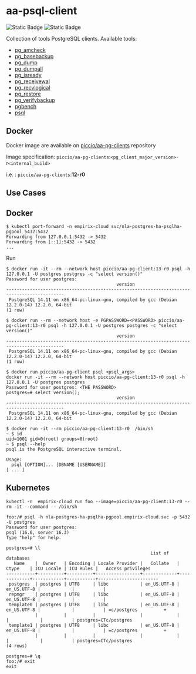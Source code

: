 # aa-psql-client

![Static Badge](https://img.shields.io/badge/Postgres_Client-13-blue) ![Static Badge](https://img.shields.io/badge/alpine-3.19.7-brightgreen)



Collection of tools PostgreSQL clients. Available tools:

* [pg_amcheck](https://www.postgresql.org/docs/13/app-pgamcheck.html)
* [pg_basebackup](https://www.postgresql.org/docs/13/app-pgbasebackup.html)
* [pg_dump](https://www.postgresql.org/docs/13/app-pgdump.html)
* [pg_dumpall](https://www.postgresql.org/docs/13/app-pg-dumpall.html)
* [pg_isready](https://www.postgresql.org/docs/13/app-pg-isready.html)
* [pg_receivewal](https://www.postgresql.org/docs/13/app-pgreceivewal.html)
* [pg_recvlogical](https://www.postgresql.org/docs/13/app-pgrecvlogical.html)
* [pg_restore](https://www.postgresql.org/docs/13/app-pgrestore.html)
* [pg_verifybackup](https://www.postgresql.org/docs/13/app-pgverifybackup.html)
* [pgbench](https://www.postgresql.org/docs/13/pgbench.html)
* [psql](https://www.postgresql.org/docs/13/app-psql.html)


## Docker

Docker image are available on [piccio/aa-pg-clients](https://hub.docker.com/repository/docker/piccio/aa-pg-clients/general) repository

Image specification: `piccio/aa-pg-clients`:`<pg_client_major_version>`-r`<internal_build>`

i.e. : `piccio/aa-pg-clients`:**12-r0**


## Use Cases

## Docker

```shell
$ kubectl port-forward -n empirix-cloud svc/nla-postgres-ha-psqlha-pgpool 5432:5432
Forwarding from 127.0.0.1:5432 -> 5432
Forwarding from [::1]:5432 -> 5432
...
```


Run 


```shell
$ docker run -it --rm --network host piccio/aa-pg-client:13-r0 psql -h 127.0.0.1 -U postgres postgres -c "select version()"
Password for user postgres: 
                                          version                                           
--------------------------------------------------------------------------------------------
 PostgreSQL 14.11 on x86_64-pc-linux-gnu, compiled by gcc (Debian 12.2.0-14) 12.2.0, 64-bit
(1 row)

```

```shell
$ docker run --rm --network host -e PGPASSWORD=<PASSWORD> piccio/aa-pg-client:13-r0 psql -h 127.0.0.1 -U postgres postgres -c "select version()"
                                          version                                           
--------------------------------------------------------------------------------------------
 PostgreSQL 14.11 on x86_64-pc-linux-gnu, compiled by gcc (Debian 12.2.0-14) 12.2.0, 64-bit
(1 row)
```


```shell
$ docker run piccio/aa-pg-client psql <psql_args> 
docker run -it --rm --network host piccio/aa-pg-client:13-r0 psql -h 127.0.0.1 -U postgres postgres
Password for user postgres: <THE PASSWORD>
postgres=# select version();
                                          version                                           
--------------------------------------------------------------------------------------------
 PostgreSQL 14.11 on x86_64-pc-linux-gnu, compiled by gcc (Debian 12.2.0-14) 12.2.0, 64-bit
```



```
$ docker run -it --rm piccio/aa-pg-client:13-r0  /bin/sh
~ $ id
uid=1001 gid=0(root) groups=0(root)
~ $ psql --help
psql is the PostgreSQL interactive terminal.

Usage:
  psql [OPTION]... [DBNAME [USERNAME]]
[ ... ]
```

## Kubernetes

```shell
kubectl -n  empirix-cloud run foo --image=piccio/aa-pg-client:13-r0 --rm -it --command -- /bin/sh

foo:/# psql -h nla-postgres-ha-psqlha-pgpool.empirix-cloud.svc -p 5432 -U postgres
Password for user postgres: 
psql (16.6, server 16.3)
Type "help" for help.

postgres=# \l
                                                       List of databases
   Name    |  Owner   | Encoding | Locale Provider |   Collate   |    Ctype    | ICU Locale | ICU Rules |   Access privileges   
-----------+----------+----------+-----------------+-------------+-------------+------------+-----------+-----------------------
 postgres  | postgres | UTF8     | libc            | en_US.UTF-8 | en_US.UTF-8 |            |           | 
 repmgr    | postgres | UTF8     | libc            | en_US.UTF-8 | en_US.UTF-8 |            |           | 
 template0 | postgres | UTF8     | libc            | en_US.UTF-8 | en_US.UTF-8 |            |           | =c/postgres          +
           |          |          |                 |             |             |            |           | postgres=CTc/postgres
 template1 | postgres | UTF8     | libc            | en_US.UTF-8 | en_US.UTF-8 |            |           | =c/postgres          +
           |          |          |                 |             |             |            |           | postgres=CTc/postgres
(4 rows)

postgres=# \q
foo:/# exit
exit
```
